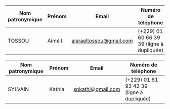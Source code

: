 | Nom patronymique | Prénom | Email | Numéro de téléphone |
|---|---|---|---|
| TOSSOU | Aimé I. | aisraeltossou@gmail.com | (+229) 01 60 66 39 39 (ligne à dupliquée)|


| Nom patronymique | Prénom | Email | Numéro de téléphone |
|---|---|---|---|
| SYLVAIN | Kathia | snkathi@gmail.com | (+229) 01 61 93 42 39 (ligne à dupliquée)|